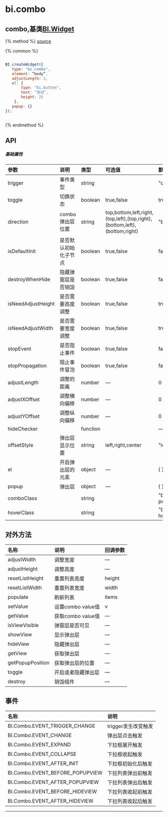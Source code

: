 # bi.combo

## combo,基类[BI.Widget](/core/widget.md)

{% method %}
[source](https://jsfiddle.net/fineui/wxykkjou/)

{% common %}
```javascript

BI.createWidget({
   type: "bi.combo",
   element: “body”,
   adjustLength: 2,
   el: {
	   type: "bi.button",
       text: "测试",
       height: 25
	},
   popup: {}
});



```

{% endmethod %}

## API
##### 基础属性
| 参数    | 说明           | 类型  | 可选值 | 默认值
| :------ |:-------------  | :-----| :----|:----
| trigger | 事件类型 | string |  | "click" |
| toggle | 切换状态 | boolean | true,false | true |
| direction | combo弹出层位置 | string | top,bottom,left,right,(top,left),(top,right),(bottom,left),(bottom,right) | "bottom"|
| isDefaultInit | 是否默认初始化子节点 |boolean | true,false | false |
| destroyWhenHide | 隐藏弹窗层是否销毁 | boolean | true,false | false |
| isNeedAdjustHeight | 是否需要高度调整 | boolean | true,false | true |
| isNeedAdjustWidth | 是否需要宽度调整 | boolean | true,false | true |
| stopEvent | 是否阻止事件 | boolean | true,false | false |
| stopPropagation | 阻止事件冒泡 | boolean | true,false | false |
| adjustLength | 调整的距离 | number | — | 0 |
| adjustXOffset | 调整横向偏移 | number | — | 0 |
| adjustYOffset |调整纵向偏移 | number | — | 0 |
| hideChecker | | function | | —|
| offsetStyle | 弹出层显示位置 | string | left,right,center | "left,right,center"|
| el | 开启弹出层的元素 | object | — |{ }|
| popup | 弹出层 | object | — | { }|
| comboClass | | string | | "bi-combo-popup" |
| hoverClass | | string | | "bi-combo-hover" |



## 对外方法
| 名称     | 说明                           |  回调参数     
| :------ |:-------------                  | :-----   
| adjustWidth | 调整宽度 | —|
| adjustHeight | 调整高度  | —|
| resetListHeight | 重置列表高度 | height |
| resetListWidth | 重置列表宽度 | width |
| populate | 刷新列表 | items  |
| setValue |设置combo value值| v |
| getValue | 获取combo value值 | —|
| isViewVisible | 弹窗层是否可见 | —|
| showView | 显示弹出层 | —|
| hideView | 隐藏弹出层 |—|
| getView | 获取弹出层 | —|
| getPopupPosition | 获取弹出层的位置 | —|
| toggle | 开启或者隐藏弹出层 | —|
| destroy | 销毁组件 | —|

## 事件
| 名称     | 说明                |
| :------ |:------------- |
|BI.Combo.EVENT_TRIGGER_CHANGE | trigger发生改变触发   |
|BI.Combo.EVENT_CHANGE |  弹出层点击触发          |
|BI.Combo.EVENT_EXPAND |  下拉框展开触发   |
|BI.Combo.EVENT_COLLAPSE |    下拉框收起触发
|BI.Combo.EVENT_AFTER_INIT |  下拉框初始化后触发 |
|BI.Combo.EVENT_BEFORE_POPUPVIEW | 下拉列表弹出前触发 |
|BI.Combo.EVENT_AFTER_POPUPVIEW | 下拉列表弹出后触发 |
|BI.Combo.EVENT_BEFORE_HIDEVIEW | 下拉列表收起前触发 |
|BI.Combo.EVENT_AFTER_HIDEVIEW | 下拉列表收起后触发 |


---


